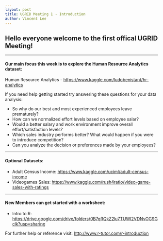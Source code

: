 ```yaml
---
layout: post
title: UGRID Meeting 1 - Introduction
author: Vincent Lee
---
```


## Hello everyone welcome to the first offical UGRID Meeting!

---

#### Our main focus this week is to explore the Human Resource Analytics dataset:

Human Resource Analytics - <https://www.kaggle.com/ludobenistant/hr-analytics>

If you need help getting started try answering these questions for your data analysis:

- So why do our best and most experienced employees leave prematurely?
- How can we normalized effort levels based on employee salar?
- Would a better salary and work environment improve overall effort/satisfaction levels?
- Which sales industry performs better? What would happen if you were to introduce competition?
- Can you analyze the decision or preferences made by your employees?

---

#### Optional Datasets:

- Adult Census Income: <https://www.kaggle.com/uciml/adult-census-income>
- Videogames Sales: <https://www.kaggle.com/rush4ratio/video-game-sales-with-ratings>

---

#### New Members can get started with a worksheet:

- Intro to R: <https://drive.google.com/drive/folders/0B7qRQkZ2lu7TUWI2VDNvOG9Gclk?usp=sharing>

For further help or reference visit: <http://www.r-tutor.com/r-introduction>
